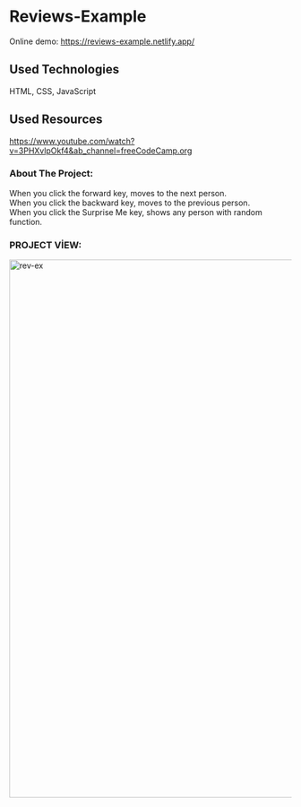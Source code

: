 # Reviews-Example

Online demo:
https://reviews-example.netlify.app/

## Used Technologies
HTML, CSS, JavaScript

## Used Resources
https://www.youtube.com/watch?v=3PHXvlpOkf4&ab_channel=freeCodeCamp.org

### About The Project:
When you click the forward key, moves to the next person. <br>
When you click the backward key, moves to the previous person. <br>
When you click the Surprise Me key, shows any person with random function.

### PROJECT VİEW:

<img width="960" alt="rev-ex" src="https://user-images.githubusercontent.com/63058707/132128246-78e6ff17-2dec-4932-ba4f-8c917394644a.png">
